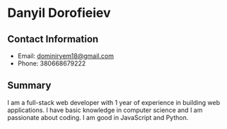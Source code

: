 # Danyil Dorofieiev

## Contact Information

- Email: dominiryem18@gmail.com
- Phone: 380668679222

## Summary

I am a full-stack web developer with 1 year of experience in building web applications. I have basic knowledge in computer science and I am passionate about coding. I am good in JavaScript and Python.
